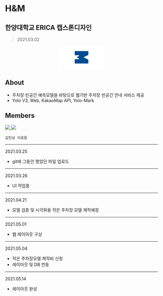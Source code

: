 # H&M
## 한양대학교 ERICA 캡스톤디자인 
> 2021.03.02
<p align="center">
  <img src="img/logo_color.png" alt="coding" width="150px" />
</p>

## About
- 주차장 빈공간 예측모델을 바탕으로 웹기반 주차장 빈공간 안내 서비스 제공
- Yolo V3, Web, KakaoMap API, Yolo-Mark
## Members

<p>
<a href="https://github.com/kms2698">
    <img src="https://github.com/kms2698.png"
    width="100">
</a>
<a href="https://github.com/Recorder08">
    <img src="https://github.com/Recorder08.png"
    width="100"> 
</a>     
</p>

    김민상 이효원


---
2021.03.25
- git에 그동안 했었던 파일 업로드
---
2021.03.26
- UI 작업중
---
2021.04.21
- 모델 검증 및 시각화용 작은 주차장 모델 제작예정 
---
2021.05.01
- 웹 레이아웃 구상
---
2021.05.04
- 작은 주차장모델 제작비 신청
- 레이아웃 및 DB 연동
---
2021.05.14
- 레이아웃 완성